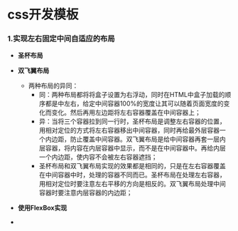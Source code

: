 # css开发模板

### 1.实现左右固定中间自适应的布局

- **圣杯布局**
- **双飞翼布局**
  - 两种布局的异同：
    - 同：两种布局都将将盒子设置为右浮动，同时在HTML中盒子加载的顺序都是中左右，给定中间容器100%的宽度让其可以随着页面宽度的变化而变化。然后再用左边距将左右容器覆盖在中间容器上；
    - 异：当将三个容器拉到同一行时，圣杯布局是调整左右容器的位置，用相对定位的方式将左右容器移出中间容器，同时再给最外层容器一个内边距，防止覆盖中间容器。双飞翼布局是给中间容器再套一层内层容器，将内容在内层容器中显示，而不是在中间容器中。再给内层一个内边距，使内容不会被左右容器遮挡；
    - 圣杯布局和双飞翼布局实现的效果都是相同的，只是在左右容器覆盖在中间容器中时，处理的容器不同而已。圣杯布局在处理左右容器，用相对定位时要注意左右平移的方向是相反的。双飞翼布局处理中间容器时要注意内层容器的内边距；

- **使用FlexBox实现**
- 

